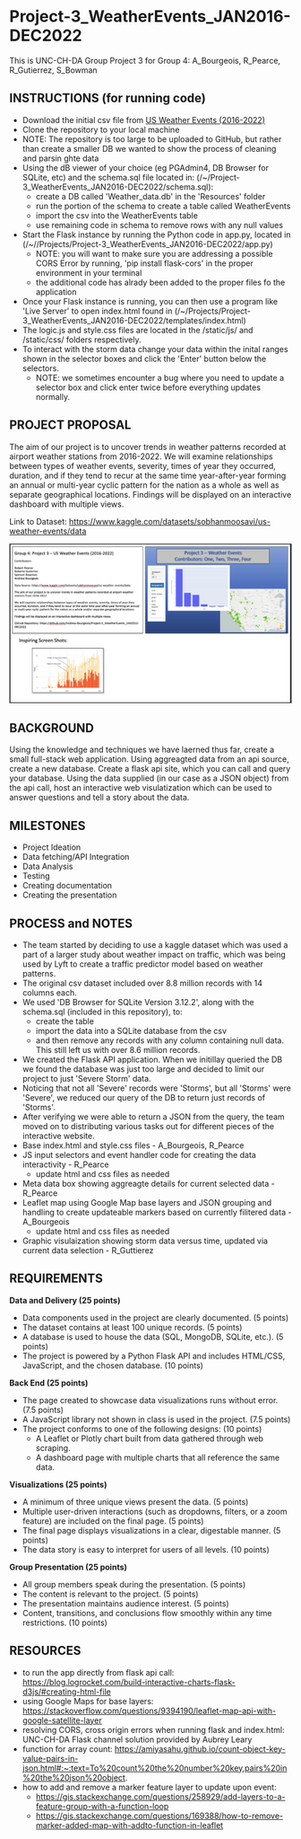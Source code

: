 # Project-3_WeatherEvents_JAN2016-DEC2022
This is UNC-CH-DA Group Project 3 for Group 4: A_Bourgeois, R_Pearce, R_Gutierrez, S_Bowman

## **INSTRUCTIONS (for running code)**
* Download the initial csv file from [US Weather Events (2016-2022)](https://www.kaggle.com/datasets/sobhanmoosavi/us-weather-events/data)
* Clone the repository to your local machine
* NOTE: The repository is too large to be uploaded to GitHub, but rather than create a smaller DB we wanted to show the process of cleaning and parsin ghte data
* Using the dB viewer of your choice (eg PGAdmin4, DB Browser for SQLite, etc) and the schema.sql file located in: (/~/Project-3_WeatherEvents_JAN2016-DEC2022/schema.sql):
    * create a DB called 'Weather_data.db' in the 'Resources' folder
    * run the portion of the schema to create a table called WeatherEvents
    * import the csv into the WeatherEvents table
    * use remaining code in schema to remove rows with any null values
* Start the Flask instance by running the Python code in app.py, located in (/~//Projects/Project-3_WeatherEvents_JAN2016-DEC2022/app.py)
    * NOTE: you will want to make sure you are addressing a possible CORS Error by running, 'pip install flask-cors' in the proper environment in your terminal
    * the additional code has alrady been added to the proper files fo the application
* Once your Flask instance is running, you can then use a program like 'Live Server' to open index.html found in (/~/Projects/Project-3_WeatherEvents_JAN2016-DEC2022/templates/index.html)
* The logic.js and style.css files are located in the /static/js/ and /static/css/ folders respectively.
* To interact with the storm data change your data within the inital ranges shown in the selector boxes and click the 'Enter' button below the selectors.
    * NOTE: we sometimes encounter a bug where you need to update a selector box and click enter twice before everything updates normally.

## **PROJECT PROPOSAL**
The aim of our project is to uncover trends in weather patterns recorded at airport weather stations from 2016-2022. We will examine relationships between types of weather events, severity, times of year they occurred, duration, and if they tend to recur at the same time year-after-year forming an annual or multi-year cyclic pattern for the nation as a whole as well as separate geographical locations. Findings will be displayed on an interactive dashboard with multiple views.

Link to Dataset: https://www.kaggle.com/datasets/sobhanmoosavi/us-weather-events/data 

![Alt text](<Screenshot 2023-10-02 at 8.28.05 PM.png>)

## **BACKGROUND**
Using the knowledge and techniques we have laerned thus far, create a small full-stack web application. Using aggreagted data from an api source, create a new database. Create a flask api site, which you can call and query your database. Using the data supplied (in our case as a JSON object) from the api call, host an interactive web visulatization which can be used to answer questions and tell a story about the data.

## **MILESTONES**
* Project Ideation
* Data fetching/API Integration
* Data Analysis
* Testing
* Creating documentation
* Creating the presentation

## **PROCESS and NOTES**
* The team started by deciding to use a kaggle dataset which was used a part of a larger study about weather impact on traffic, which was being used by Lyft to create a traffic predictor model based on weather patterns.
* The original csv dataset included over 8.8 million records with 14 columns each.
* We used 'DB Browser for SQLite Version 3.12.2', along with the schema.sql (included in this repository), to: 
    * create the table
    * import the data into a SQLite database from the csv
    * and then remove any records with any column containing null data. This still left us with over 8.6 million records.
* We created the Flask API application. When we initillay queried the DB we found the database was just too large and decided to limit our project to just 'Severe Storm' data.
* Noticing that not all 'Severe' records were 'Storms', but all 'Storms' were 'Severe', we reduced our query of the DB to return just records of 'Storms'.
* After verifying we were able to return a JSON from the query, the team moved on to distributing various tasks out for different pieces of the interactive website.
* Base index.html and style.css files - A_Bourgeois, R_Pearce
* JS input selectors and event handler code for creating the data interactivity - R_Pearce
    * update html and css files as needed
* Meta data box showing aggreagte details for current selected data - R_Pearce
* Leaflet map using Google Map base layers and JSON grouping and handling to create updateable markers based on currently filitered data - A_Bourgeois
    * update html and css files as needed
* Graphic visulaization showing storm data versus time, updated via current data selection - R_Guttierez



## **REQUIREMENTS**
**Data and Delivery (25 points)**
* Data components used in the project are clearly documented. (5 points)
* The dataset contains at least 100 unique records. (5 points)
* A database is used to house the data (SQL, MongoDB, SQLite, etc.). (5 points)
* The project is powered by a Python Flask API and includes HTML/CSS, JavaScript, and the chosen database. (10 points)

**Back End (25 points)**
* The page created to showcase data visualizations runs without error. (7.5 points)
* A JavaScript library not shown in class is used in the project. (7.5 points)
* The project conforms to one of the following designs: (10 points)
    * A Leaflet or Plotly chart built from data gathered through web scraping.
    * A dashboard page with multiple charts that all reference the same data.

**Visualizations (25 points)**
* A minimum of three unique views present the data. (5 points)
* Multiple user-driven interactions (such as dropdowns, filters, or a zoom feature) are included on the final page. (5 points)
* The final page displays visualizations in a clear, digestable manner. (5 points)
* The data story is easy to interpret for users of all levels. (10 points)

**Group Presentation (25 points)**
* All group members speak during the presentation. (5 points)
* The content is relevant to the project. (5 points)
* The presentation maintains audience interest. (5 points)
* Content, transitions, and conclusions flow smoothly within any time restrictions. (10 points)


## **RESOURCES**
* to run the app directly from flask api call: https://blog.logrocket.com/build-interactive-charts-flask-d3js/#creating-html-file 
* using Google Maps for base layers: https://stackoverflow.com/questions/9394190/leaflet-map-api-with-google-satellite-layer 
* resolving CORS, cross origin errors when running flask and index.html: UNC-CH-DA Flask channel solution provided by Aubrey Leary
* function for array count: https://amiyasahu.github.io/count-object-key-value-pairs-in-json.html#:~:text=To%20count%20the%20number%20key,pairs%20in%20the%20json%20object.
* how to add and remove a marker feature layer to update upon event:
    * https://gis.stackexchange.com/questions/258929/add-layers-to-a-feature-group-with-a-function-loop 
    * https://gis.stackexchange.com/questions/169388/how-to-remove-marker-added-map-with-addto-function-in-leaflet